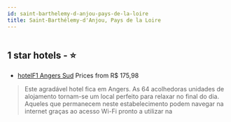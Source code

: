 ```yaml
---
id: saint-barthelemy-d-anjou-pays-de-la-loire
title: Saint-Barthélemy-d'Anjou, Pays de la Loire
---
```


<center><img src="https://photos.hotelbeds.com/giata/30/300145/300145a_hb_a_030.jpg" alt="" /></center>


##  1 star hotels - ⭐️

-    [hotelF1 Angers Sud](https://www.hurb.com/br/aud/https://www.hurb.com/br/hotels/saint-barthelemy-d-anjou/hotelf1-angers-sud-HT-9N8J?cmp=18055) Prices from R$ 175,98
   > Este agradável hotel fica em Angers. As 64 acolhedoras unidades de alojamento tornam-se um local perfeito para relaxar no final do dia. Aqueles que permanecem neste estabelecimento podem navegar na internet graças ao acesso Wi-Fi pronto a utilizar na
